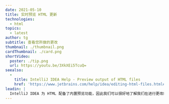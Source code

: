 ```yaml
---
date: 2021-05-10
title: 实时预览 HTML 更新
technologies:
  - html
topics:
  - latest
author: tg
subtitle: 查看您所做的更改
thumbnail: ./thumbnail.png
cardThumbnail: ./card.png
shortVideo:
  poster: ./tip.png
  url: https://youtu.be/3XkXEi5TcuQ=
seealso:
  - 
    title: IntelliJ IDEA Help - Preview output of HTML files
    href: 'https://www.jetbrains.com/help/idea/editing-html-files.html#ws_html_preview_output'
leadin: |
  IntelliJ IDEA 为 HTML 配备了内置预览功能，因此我们可以很好地了解我们在进行更改时会是什么样子。
---
```


